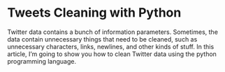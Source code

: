 # Tweets Cleaning with Python

Twitter data contains a bunch of information parameters. Sometimes, the data contain unnecessary things that need to be cleaned, such as unnecessary characters, links, newlines, and other kinds of stuff. In this article, I’m going to show you how to clean Twitter data using the python programming language.

